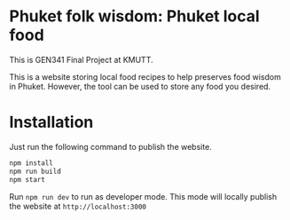 # Phuket folk wisdom: Phuket local food

This is GEN341 Final Project at KMUTT.

This is a website storing local food recipes to help preserves food wisdom in Phuket. However, the tool can be used to store any food you desired.

# Installation

Just run the following command to publish the website.

```bash
npm install
npm run build
npm start
```

Run `npm run dev` to run as developer mode. This mode will locally publish the website at `http://localhost:3000`
